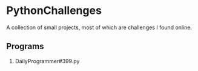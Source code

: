 # PythonChallenges  

A collection of small projects, most of which are challenges I found online.   

## Programs 
1. DailyProgrammer#399.py   

